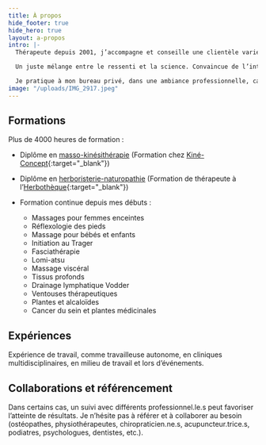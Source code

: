 ```yaml
---
title: À propos
hide_footer: true
hide_hero: true
layout: a-propos
intro: |-
  Thérapeute depuis 2001, j’accompagne et conseille une clientèle variée et de tous âges dans une démarche visant le bien-être, la santé et la vitalité. Mon approche est axée sur le respect, l’écoute, l’honnêteté et l’expérience.

  Un juste mélange entre le ressenti et la science. Convaincue de l’interrelation entre la santé physique et psychique, l’alimentation, l’hygiène de vie et l’environnement, je porte attention à divers aspects et détails pouvant optimiser le retour à la santé et au mieux-être.

  Je pratique à mon bureau privé, dans une ambiance professionnelle, calme et chaleureuse.
image: "/uploads/IMG_2917.jpeg"
---
```


## Formations

Plus de 4000 heures de formation :

* Diplôme en [masso-kinésithérapie](/massotherapie)
  \(Formation chez [Kiné-Concept](https://www.kineconcept.com/fr/){:target="_blank"})

* Diplôme en [herboristerie-naturopathie](/herboristerie-naturopathie)
  \(Formation de thérapeute à l’[Herbothèque](https://herbotheque.com/){:target="_blank"})

* Formation continue depuis mes débuts :
  * Massages pour femmes enceintes
  * Réflexologie des pieds
  * Massage pour bébés et enfants
  * Initiation au Trager
  * Fasciathérapie
  * Lomi-atsu
  * Massage viscéral
  * Tissus profonds
  * Drainage lymphatique Vodder
  * Ventouses thérapeutiques
  * Plantes et alcaloïdes
  * Cancer du sein et plantes médicinales

## Expériences

Expérience de travail, comme travailleuse autonome, en cliniques multidisciplinaires, en milieu de travail et lors d’événements.

## Collaborations et référencement

Dans certains cas, un suivi avec différents professionnel.le.s peut favoriser l’atteinte de résultats. Je n’hésite pas à référer et à collaborer au besoin (ostéopathes, physiothérapeutes, chiropraticien.ne.s, acupuncteur.trice.s, podiatres, psychologues, dentistes, etc.).
